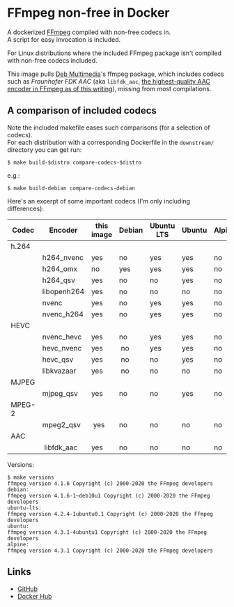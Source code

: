 # FFmpeg non-free in Docker

A dockerized [FFmpeg] compiled with non-free codecs in.
\
A script for easy invocation is included.

For Linux distributions where the included FFmpeg package isn't compiled with non-free codecs included.

This image pulls [Deb Multimedia][deb-multimedia]'s ffmpeg package, which includes codecs such as *Fraunhofer FDK AAC* (aka `libfdk_aac`, [the highest-quality AAC encoder in FFmpeg as of this writing][encode_aac]), missing from most compilations.

## A comparison of included codecs

Note the included makefile eases such comparisons (for a selection of codecs).
\
For each distribution with a corresponding Dockerfile in the `downstream/` directory you can get run:

```shell
$ make build-$distro compare-codecs-$distro
```

e.g.:
```shell
$ make build-debian compare-codecs-debian
```

Here's an excerpt of some important codecs (I'm only including differences):

| Codec | Encoder        | this image | Debian | Ubuntu LTS | Ubuntu  | Alpine
|-------|----------------|------------|--------|------------|---------|---------
| h.264                                                                         
|       | h264_nvenc    | yes         | no     | yes        | yes     | no     |
|       | h264_omx      | no          | yes    | yes        | yes     | no     |
|       | h264_qsv      | yes         | no     | no         | yes     | no     |
|       | libopenh264   | yes         | no     | no         | no      | no     |
|       | nvenc         | yes         | no     | yes        | yes     | no     |
|       | nvenc_h264    | yes         | no     | yes        | yes     | no     |
| HEVC                                                                          
|       | nvenc_hevc    | yes         | no     | yes        | yes     | no     |
|       | hevc_nvenc    | yes         | no     | yes        | yes     | no     |
|       | hevc_qsv      | yes         | no     | no         | yes     | no     |
|       | libkvazaar    | yes         | no     | no         | no      | no     |
| MJPEG                                                                         
|       | mjpeg_qsv     | yes         | no     | no         | yes     | no     |
| MPEG-2                                                                        
|       | mpeg2_qsv     | yes         | no     | no         | no      | no     |
| AAC                                                                           
|       | libfdk_aac    | yes         | no     | no         | no      | no     |

Versions:
```shell
$ make versions
ffmpeg version 4.1.6 Copyright (c) 2000-2020 the FFmpeg developers
debian:
ffmpeg version 4.1.6-1~deb10u1 Copyright (c) 2000-2020 the FFmpeg developers
ubuntu-lts:
ffmpeg version 4.2.4-1ubuntu0.1 Copyright (c) 2000-2020 the FFmpeg developers
ubuntu:
ffmpeg version 4.3.1-4ubuntu1 Copyright (c) 2000-2020 the FFmpeg developers
alpine:
ffmpeg version 4.3.1 Copyright (c) 2000-2020 the FFmpeg developers
```

## Links

- [GitHub]
- [Docker Hub][dockerhub]

<!-- links -->

[ffmpeg]: https://ffmpeg.org/
[deb-multimedia]: https://www.deb-multimedia.org/
[encode_aac]: https://trac.ffmpeg.org/wiki/Encode/AAC

[github]:    https://github.com/outlyer-net/docker-ffmpeg-nonfree
[dockerhub]: https://hub.docker.com/repository/docker/outlyernet/ffmpeg-nonfree
